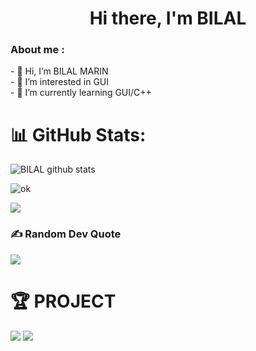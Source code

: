 
<h1 align="center">Hi there, I'm BILAL</h1>

<h3> About me : </h3>
    - 👋 Hi, I’m BILAL MARIN
</br>
    - 👀 I’m interested in GUI
</br>
    - 🌱 I’m currently learning GUI/C++
</br>

# 📊 GitHub Stats:

![BILAL github stats](https://github-readme-stats.vercel.app/api?username=BILALMRN&theme=tokyonight&show_icons=true&hide=["issues"])

![ok](https://github-readme-streak-stats.herokuapp.com/?user=BILALMRN&theme=dark&hide_border=false)

![](https://github-readme-stats.vercel.app/api/top-langs/?username=BILALMRN&theme=tokyonight&layout=compact)

<!-- ## 🏆 GitHub Trophies

![](https://github-profile-trophy.vercel.app/?username=BILALMRN&theme=monokai&no-frame=false&no-bg=false&margin-w=4) -->

### ✍️ Random Dev Quote

![](https://quotes-github-readme.vercel.app/api?type=horizontal&theme=radical)
# 🏆 PROJECT
<img src="https://github-readme-stats.vercel.app/api/pin/?username=BILALMRN&repo=project_AppGistionSalarie_Cpp"/>

<img src="https://github-readme-stats.vercel.app/api/pin/?username=BILALMRN&theme=tokyonight&repo=project_AppGistionSalarie_Cpp" />


<!---

<a href=#><img src="bilal.svg"></a>
- 👋 Hi, I’m @BILALMRN
- 👀 I’m interested in ...
- 🌱 I’m currently learning ...
- 💞️ I’m looking to collaborate on ...
- 📫 How to reach me ...
BILALMRN/BILALMRN is a ✨ special ✨ repository because its `README.md` (this file) appears on your GitHub profile.
You can click the Preview link to take a look at your changes.
--->
